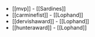 * [[mvp]] - [[Sardines]]
* [[carminefist]] - [[Lophand]]
* [[dervishaward]] - [[Lophand]]
* [[hunteraward]] - [[Lophand]]